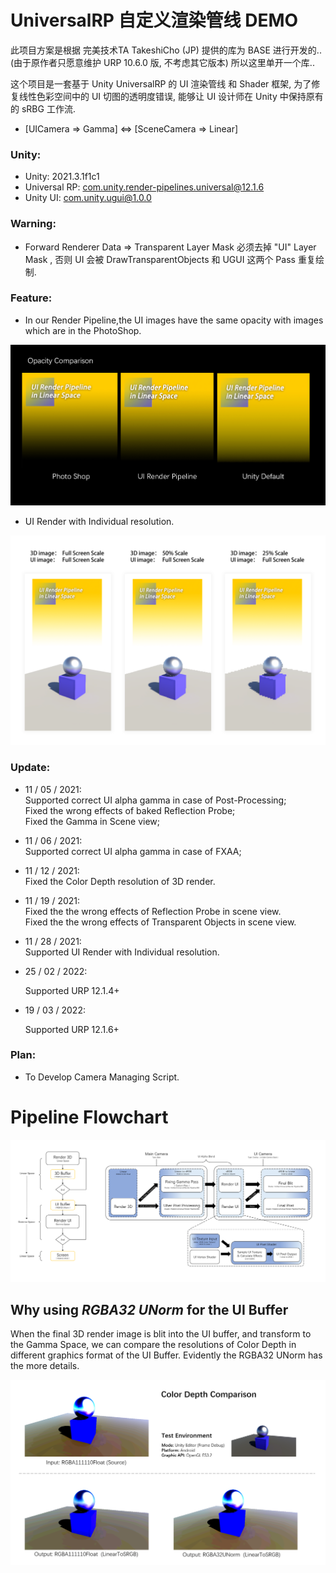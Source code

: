 # UniversalRP 自定义渲染管线 DEMO

此项目方案是根据 完美技术TA TakeshiCho (JP) 提供的库为 BASE 进行开发的.. (由于原作者只愿意维护 URP 10.6.0 版, 不考虑其它版本) 所以这里单开一个库..

这个项目是一套基于 Unity UniversalRP 的 UI 渲染管线 和 Shader 框架, 为了修复线性色彩空间中的 UI 切图的透明度错误,
能够让 UI 设计师在 Unity 中保持原有的 sRBG 工作流.

* [UICamera => Gamma]    <=>   [SceneCamera => Linear]

### Unity:
* Unity: 2021.3.1f1c1 
* Universal RP: com.unity.render-pipelines.universal@12.1.6
* Unity UI: com.unity.ugui@1.0.0

### Warning:
* Forward Renderer Data => Transparent Layer Mask 必须去掉 "UI" Layer Mask , 否则 UI 会被 DrawTransparentObjects 和 UGUI 这两个 Pass 重复绘制.

### Feature:
* In our Render Pipeline,the UI images have the same opacity with images which are in the PhotoShop.

![Opacity_Comparison](./Readme/Opacity_Comparison.png)

* UI Render with Individual resolution.

![RenderScaleComparison](./Readme/RenderScaleComparison.png)  
  

### Update:
* 11 / 05 / 2021:  
  Supported correct UI alpha gamma in case of Post-Processing;  
  Fixed the wrong effects of baked Reflection Probe;  
  Fixed the Gamma in Scene view;  
  
  
* 11 / 06 / 2021:   
  Supported correct UI alpha gamma in case of FXAA;  
 
  
* 11 / 12 / 2021:  
  Fixed the Color Depth resolution of 3D render.  
  
  
* 11 / 19 / 2021:  
  Fixed the the wrong effects of Reflection Probe in scene view.  
  Fixed the the wrong effects of Transparent Objects in scene view.
  

* 11 / 28 / 2021:  
  Supported UI Render with Individual resolution.
  

* 25 / 02 / 2022:
  
  Supported URP 12.1.4+


* 19 / 03 / 2022:
  
  Supported URP 12.1.6+

### Plan:
* To Develop Camera Managing Script. 

# Pipeline Flowchart
![UI_RenderPipeline](./Readme/RenderPipeline.png)

## Why using *RGBA32 UNorm* for the UI Buffer
When the final 3D render image is blit into the UI buffer, and transform to the Gamma Space, 
we can compare the resolutions of Color Depth in different graphics format of the UI Buffer.
Evidently the RGBA32 UNorm has the more details.  

![UI_RenderPipeline](./Readme/ColorDepthComparison.png)

